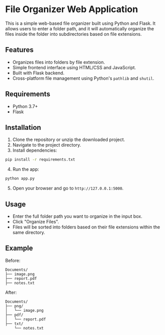 # File Organizer Web Application

This is a simple web-based file organizer built using Python and Flask. It allows users to enter a folder path, and it will automatically organize the files inside the folder into subdirectories based on file extensions.

## Features

- Organizes files into folders by file extension.
- Simple frontend interface using HTML/CSS and JavaScript.
- Built with Flask backend.
- Cross-platform file management using Python's `pathlib` and `shutil`.

## Requirements

- Python 3.7+
- Flask

## Installation

1. Clone the repository or unzip the downloaded project.
2. Navigate to the project directory.
3. Install dependencies:

```bash
pip install -r requirements.txt
```

4. Run the app:

```bash
python app.py
```

5. Open your browser and go to `http://127.0.0.1:5000`.

## Usage

- Enter the full folder path you want to organize in the input box.
- Click "Organize Files".
- Files will be sorted into folders based on their file extensions within the same directory.

## Example

Before:
```
Documents/
├── image.png
├── report.pdf
├── notes.txt
```

After:
```
Documents/
├── png/
│   └── image.png
├── pdf/
│   └── report.pdf
├── txt/
    └── notes.txt
```
